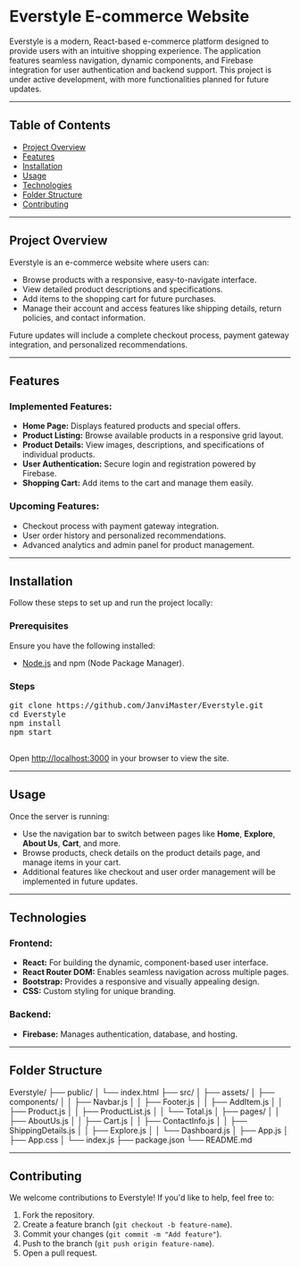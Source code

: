 <h1>Everstyle E-commerce Website</h1>
  <p>Everstyle is a modern, React-based e-commerce platform designed to provide users with an intuitive shopping experience. The application features seamless navigation, dynamic components, and Firebase integration for user authentication and backend support. This project is under active development, with more functionalities planned for future updates.</p>
  <hr>
  <h2>Table of Contents</h2>
  <ul>
    <li><a href="#project-overview">Project Overview</a></li>
    <li><a href="#features">Features</a></li>
    <li><a href="#installation">Installation</a></li>
    <li><a href="#usage">Usage</a></li>
    <li><a href="#technologies">Technologies</a></li>
    <li><a href="#folder-structure">Folder Structure</a></li>
    <li><a href="#contributing">Contributing</a></li>
      </ul>
  <hr>
  <h2 id="project-overview">Project Overview</h2>
  <p>Everstyle is an e-commerce website where users can:</p>
  <ul>
    <li>Browse products with a responsive, easy-to-navigate interface.</li>
    <li>View detailed product descriptions and specifications.</li>
    <li>Add items to the shopping cart for future purchases.</li>
    <li>Manage their account and access features like shipping details, return policies, and contact information.</li>
  </ul>
  <p>Future updates will include a complete checkout process, payment gateway integration, and personalized recommendations.</p>
  <hr>
  <h2 id="features">Features</h2>
  <h3>Implemented Features:</h3>
  <ul>
    <li><strong>Home Page:</strong> Displays featured products and special offers.</li>
    <li><strong>Product Listing:</strong> Browse available products in a responsive grid layout.</li>
    <li><strong>Product Details:</strong> View images, descriptions, and specifications of individual products.</li>
    <li><strong>User Authentication:</strong> Secure login and registration powered by Firebase.</li>
    <li><strong>Shopping Cart:</strong> Add items to the cart and manage them easily.</li>
  </ul>
  <h3>Upcoming Features:</h3>
  <ul>
    <li>Checkout process with payment gateway integration.</li>
    <li>User order history and personalized recommendations.</li>
    <li>Advanced analytics and admin panel for product management.</li>
  </ul>
  <hr>
  <h2 id="installation">Installation</h2>
  <p>Follow these steps to set up and run the project locally:</p>
  <h3>Prerequisites</h3>
  <p>Ensure you have the following installed:</p>
  <ul>
    <li><a href="https://nodejs.org/">Node.js</a> and npm (Node Package Manager).</li>
  </ul>
  <h3>Steps</h3>
  <pre>
git clone https://github.com/JanviMaster/Everstyle.git
cd Everstyle
npm install
npm start
  </pre>
  <p>Open <a href="http://localhost:3000">http://localhost:3000</a> in your browser to view the site.</p>
  <hr>
  <h2 id="usage">Usage</h2>
  <p>Once the server is running:</p>
  <ul>
    <li>Use the navigation bar to switch between pages like <strong>Home</strong>, <strong>Explore</strong>, <strong>About Us</strong>, <strong>Cart</strong>, and more.</li>
    <li>Browse products, check details on the product details page, and manage items in your cart.</li>
    <li>Additional features like checkout and user order management will be implemented in future updates.</li>
  </ul>
  <hr>
  <h2 id="technologies">Technologies</h2>
  <h3>Frontend:</h3>
  <ul>
    <li><strong>React:</strong> For building the dynamic, component-based user interface.</li>
    <li><strong>React Router DOM:</strong> Enables seamless navigation across multiple pages.</li>
    <li><strong>Bootstrap:</strong> Provides a responsive and visually appealing design.</li>
    <li><strong>CSS:</strong> Custom styling for unique branding.</li>
  </ul>
  <h3>Backend:</h3>
  <ul>
    <li><strong>Firebase:</strong> Manages authentication, database, and hosting.</li>
  </ul>
  <hr>
  <h2 id="folder-structure">Folder Structure</h2>
  <div class="folder-structure">
    Everstyle/
    ├── public/
    │   └── index.html
    ├── src/
    │   ├── assets/             
    │   ├── components/         
    │   │   ├── Navbar.js
    │   │   ├── Footer.js
    │   │   ├── AddItem.js
    │   │   ├── Product.js
    │   │   ├── ProductList.js
    │   │   └── Total.js
    │   ├── pages/              
    │   │   ├── AboutUs.js
    │   │   ├── Cart.js
    │   │   ├── ContactInfo.js
    │   │   ├── ShippingDetails.js
    │   │   ├── Explore.js
    │   │   └── Dashboard.js
    │   ├── App.js
    │   ├── App.css
    │   └── index.js
    ├── package.json
    └── README.md
  </div>
  <hr>
  <h2 id="contributing">Contributing</h2>
  <p>We welcome contributions to Everstyle! If you'd like to help, feel free to:</p>
  <ol>
    <li>Fork the repository.</li>
    <li>Create a feature branch (<code>git checkout -b feature-name</code>).</li>
    <li>Commit your changes (<code>git commit -m "Add feature"</code>).</li>
    <li>Push to the branch (<code>git push origin feature-name</code>).</li>
    <li>Open a pull request.</li>
  </ol>
